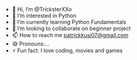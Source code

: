 - 👋 Hi, I’m @TricksterXXo
- 👀 I’m interested in Python 
- 🌱 I’m currently learning Python Fundamentals 
- 💞️ I’m looking to collaborate on beginner project 
- 📫 How to reach me patrickkusi07@gmail.com 
- 😄 Pronouns:...
- ⚡ Fun fact: I love coding, movies and games

<!---
TricksterXXo/TricksterXXo is a ✨ special ✨ repository because its `README.md` (this file) appears on your GitHub profile.
You can click the Preview link to take a look at your changes.
--->
